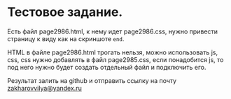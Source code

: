 
# Тестовое задание.

Есть файл page2986.html, к нему идет page2986.css, нужно привести страницу к виду как на скриншоте `end`.

HTML в файле page2986.html трогать нельзя, можно использовать js, css, css нужно добавлять в файл page2985.css, если понадобится js, то под него нужно будет создать отдельный файл и подключить его.

Результат залить на github и отправить ссылку на почту zakharovvilya@yandex.ru
